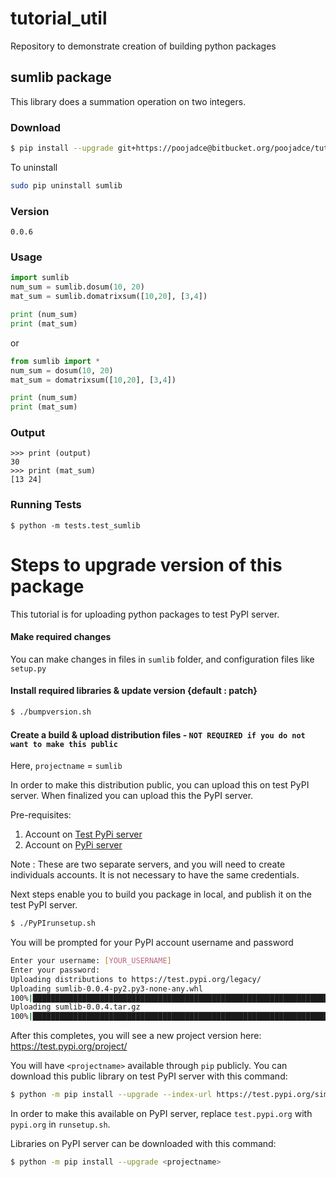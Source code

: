 # tutorial_util
Repository to demonstrate creation of building python packages

## sumlib package

This library does a summation operation on two integers.


### Download
```bash
$ pip install --upgrade git+https://poojadce@bitbucket.org/poojadce/tutorial_utils.git@sumlib
```

To uninstall
```bash
sudo pip uninstall sumlib
```

### Version
```
0.0.6
```

### Usage
```python
import sumlib
num_sum = sumlib.dosum(10, 20)
mat_sum = sumlib.domatrixsum([10,20], [3,4])

print (num_sum)
print (mat_sum)
```
or 
```python
from sumlib import *
num_sum = dosum(10, 20)
mat_sum = domatrixsum([10,20], [3,4])

print (num_sum)
print (mat_sum)
```


### Output
```
>>> print (output)
30
>>> print (mat_sum)
[13 24]
```


### Running Tests
```
$ python -m tests.test_sumlib
```



#
# Steps to upgrade version of this package


This tutorial is for uploading python packages to test PyPI server.

#### Make required changes

You can make changes in files in `sumlib` folder, and configuration files like `setup.py`

#### Install required libraries & update version {default : patch}
```bash
$ ./bumpversion.sh
```

#### Create a build & upload distribution files - `NOT REQUIRED if you do not want to make this public`
Here, `projectname` = `sumlib`

In order to make this distribution public, you can upload this on test PyPI server.
When finalized you can upload this the PyPI server.

Pre-requisites:
1. Account on  [Test PyPi server](https://test.pypi.org/)
2. Account on [PyPi server](https://pypi.org/)

Note : These are two separate servers, and you will need to create individuals accounts. 
It is not necessary to have the same credentials.

Next steps enable you to build you package in local, and publish it on the test PyPI server.

```bash
$ ./PyPIrunsetup.sh
```

You will be prompted for your PyPI account username and password

```bash
Enter your username: [YOUR_USERNAME]
Enter your password: 
Uploading distributions to https://test.pypi.org/legacy/
Uploading sumlib-0.0.4-py2.py3-none-any.whl
100%|██████████████████████████████████████████████████████████████████████████████████████████████████████████████████████████████████████████████████████| 8.06k/8.06k [00:02<00:00, 3.01kB/s]
Uploading sumlib-0.0.4.tar.gz
100%|██████████████████████████████████████████████████████████████████████████████████████████████████████████████████████████████████████████████████████| 10.8k/10.8k [00:01<00:00, 7.73kB/s]
```

After this completes, you will see a new project version here: 
https://test.pypi.org/project/<projectname>

You will have `<projectname>` available through `pip` publicly.
You can download this public library on test PyPI server with this command:
```bash
$ python -m pip install --upgrade --index-url https://test.pypi.org/simple/ --no-deps <projectname>
```

In order to make this available on PyPI server, replace `test.pypi.org` with `pypi.org` in `runsetup.sh`.

Libraries on PyPI server can be downloaded with this command:
```bash
$ python -m pip install --upgrade <projectname>
```
 
